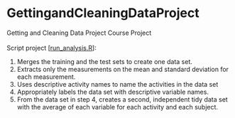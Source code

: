 # GettingandCleaningDataProject
Getting and Cleaning Data Project Course Project<br><br>
Script project [<a href="https://github.com/leonardofigueiredocosta/GettingandCleaningDataProject/blob/master/run_analysis.R">run_analysis.R</a>]:<br>
1. Merges the training and the test sets to create one data set.<br>
2. Extracts only the measurements on the mean and standard deviation for each measurement.<br>
3. Uses descriptive activity names to name the activities in the data set<br>
4. Appropriately labels the data set with descriptive variable names.<br>
5. From the data set in step 4, creates a second, independent tidy data set with the average of each variable for each activity and each subject.
